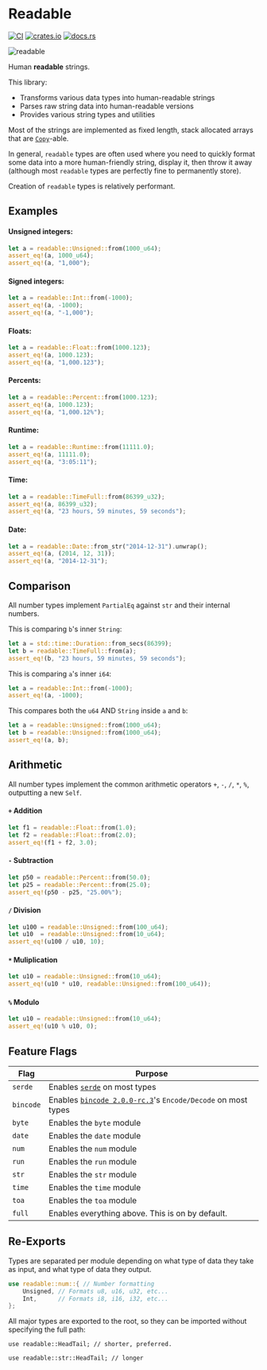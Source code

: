# Readable
[![CI](https://github.com/hinto-janai/readable/actions/workflows/ci.yml/badge.svg)](https://github.com/hinto-janai/readable/actions/workflows/ci.yml) [![crates.io](https://img.shields.io/crates/v/readable.svg)](https://crates.io/crates/readable) [![docs.rs](https://docs.rs/readable/badge.svg)](https://docs.rs/readable)

![readable](https://github.com/hinto-janai/readable/assets/101352116/2b4c0c1b-c80e-4b7a-a8b9-b86375382db9)

Human **readable** strings.

This library:
- Transforms various data types into human-readable strings
- Parses raw string data into human-readable versions
- Provides various string types and utilities

Most of the strings are implemented as fixed length, stack allocated arrays that are [`Copy`](https://doc.rust-lang.org/stable/std/marker/trait..html)-able.

In general, `readable` types are often used where you need to quickly format some data into a more human-friendly string, display it, then throw it away (although most `readable` types are perfectly fine to permanently store).

Creation of `readable` types is relatively performant.

## Examples
#### Unsigned integers:
```rust
let a = readable::Unsigned::from(1000_u64);
assert_eq!(a, 1000_u64);
assert_eq!(a, "1,000");
```
#### Signed integers:
```rust
let a = readable::Int::from(-1000);
assert_eq!(a, -1000);
assert_eq!(a, "-1,000");
```
#### Floats:
```rust
let a = readable::Float::from(1000.123);
assert_eq!(a, 1000.123);
assert_eq!(a, "1,000.123");
```
#### Percents:
```rust
let a = readable::Percent::from(1000.123);
assert_eq!(a, 1000.123);
assert_eq!(a, "1,000.12%");
```
#### Runtime:
```rust
let a = readable::Runtime::from(11111.0);
assert_eq!(a, 11111.0);
assert_eq!(a, "3:05:11");
```
#### Time:
```rust
let a = readable::TimeFull::from(86399_u32);
assert_eq!(a, 86399_u32);
assert_eq!(a, "23 hours, 59 minutes, 59 seconds");
```
#### Date:
```rust
let a = readable::Date::from_str("2014-12-31").unwrap();
assert_eq!(a, (2014, 12, 31));
assert_eq!(a, "2014-12-31");
```

## Comparison
All number types implement `PartialEq` against `str` and their internal numbers.

This is comparing `b`'s inner `String`:
```rust
let a = std::time::Duration::from_secs(86399);
let b = readable::TimeFull::from(a);
assert_eq!(b, "23 hours, 59 minutes, 59 seconds");
```
This is comparing `a`'s inner `i64`:
```rust
let a = readable::Int::from(-1000);
assert_eq!(a, -1000);
```
This compares both the `u64` AND `String` inside `a` and `b`:
```rust
let a = readable::Unsigned::from(1000_u64);
let b = readable::Unsigned::from(1000_u64);
assert_eq!(a, b);
```

## Arithmetic
All number types implement the common arithmetic operators `+`, `-`, `/`, `*`, `%`, outputting a new `Self`.
#### `+` Addition
```rust
let f1 = readable::Float::from(1.0);
let f2 = readable::Float::from(2.0);
assert_eq!(f1 + f2, 3.0);
```
#### `-` Subtraction
```rust
let p50 = readable::Percent::from(50.0);
let p25 = readable::Percent::from(25.0);
assert_eq!(p50 - p25, "25.00%");
```
#### `/` Division
```rust
let u100 = readable::Unsigned::from(100_u64);
let u10  = readable::Unsigned::from(10_u64);
assert_eq!(u100 / u10, 10);
```
#### `*` Muliplication
```rust
let u10 = readable::Unsigned::from(10_u64);
assert_eq!(u10 * u10, readable::Unsigned::from(100_u64));
```
#### `%` Modulo
```rust
let u10 = readable::Unsigned::from(10_u64);
assert_eq!(u10 % u10, 0);
```

## Feature Flags
| Flag             | Purpose |
|------------------|---------|
| `serde`          | Enables [`serde`](https://docs.rs/serde) on most types
| `bincode`        | Enables [`bincode 2.0.0-rc.3`](https://docs.rs/bincode/2.0.0-rc.3/bincode/index.html)'s `Encode/Decode` on most types
| `byte`           | Enables the `byte` module
| `date`           | Enables the `date` module
| `num`            | Enables the `num` module
| `run`            | Enables the `run` module
| `str`            | Enables the `str` module
| `time`           | Enables the `time` module
| `toa`            | Enables the `toa` module
| `full`           | Enables everything above. This is on by default.

## Re-Exports
Types are separated per module depending on what type of data they take as input, and what type of data they output.
```rust
use readable::num::{ // Number formatting
	Unsigned, // Formats u8, u16, u32, etc...
	Int,      // Formats i8, i16, i32, etc...
};
```

All major types are exported to the root, so they can be imported without specifying the full path:
```rust,ignore
use readable::HeadTail; // shorter, preferred.

use readable::str::HeadTail; // longer
```